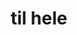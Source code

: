 ---
ee_id: '4477'
site: '1'
type: '2'
long_id: 2019-009 til hele
url: 2019-009-til-hele
title: til hele
year: '2019'
medium: IKEA GUNDE, Diamond Plate Aluminum
commission:
add_credit:
dims:
pitch: Re-made an IKEA GUNDE chair using Diamond Plate Aluminum - metal sheets which
  have a raised repeating texture.&nbsp;
ps:
live_url:
related:
youtube:
imgs: til-hele-2019-009-db-ih--jfR1.jpg
subheading:
year2: '2019'
download:
add_credits:
related_code:
layout: things-i-made
---